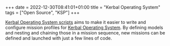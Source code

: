 +++
date = 2022-12-30T08:41:01+01:00
title = "Kerbal Operating System"
tags = ["Open Source", "KSP"]
+++

[Kerbal Operating System scripts](https://github.com/ChrisTerBeke/kOS) aims to make it easier to write and configure mission profiles for [Kerbal Operating System](https://ksp-kos.github.io/KOS/).
By defining models and nesting and chaining those in a mission sequence, new missions can be defined and launched with just a few lines of code.
